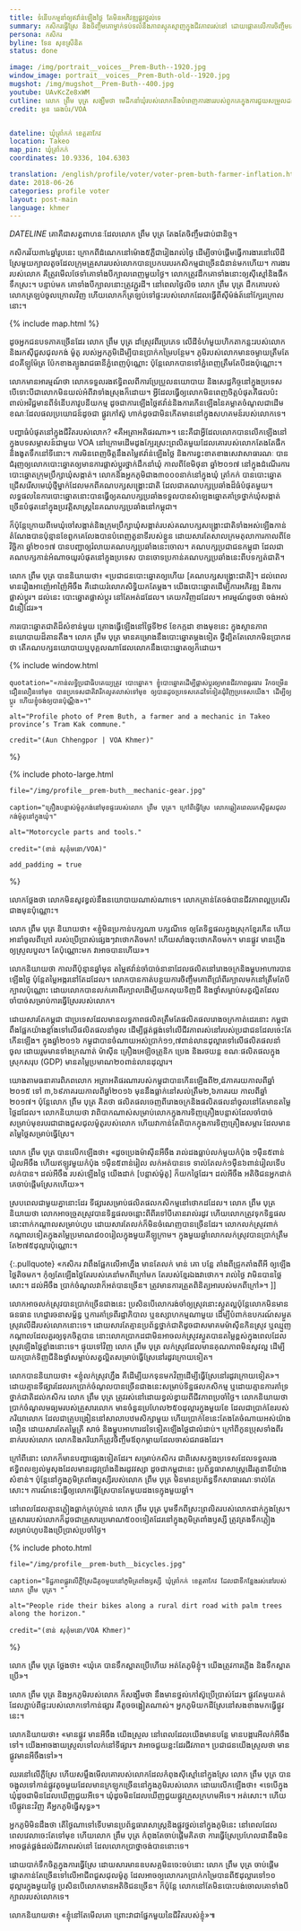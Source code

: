 ```yaml
---
title: ​ទំនើបកម្ម​នាំ​ឲ្យ​ឥវ៉ាន់​ឡើង​ថ្លៃ តែ​មិន​អភិវឌ្ឍ​ផ្លូវ​ថ្នល់​ទេ
summary: កសិករ​ធ្វើ​ស្រែ និង​ចិញ្ចឹម​គោ​ម្នាក់​ទប់ទល់​នឹង​ភាព​ស្មុគស្មាញ​ក្នុង​ជីវភាព​រស់នៅ​ ដោយ​ផ្តោត​លើ​ការ​ចិញ្ចឹម​គោ ខណៈ​ដែល​ការ​ផ្លាស់ប្តូរ​ដ៏​ឆាប់​រហ័ស​នៅ​កម្ពុជា​មិន​បាន​ហុច​ប្រយោជន៍​អ្វី​ដល់​លោក។
persona: កសិករ
byline: ទែន សុខស្រីនិត 
status: done

image: /img/portrait__voices__Prem-Buth--1920.jpg
window_image: portrait__voices__Prem-Buth-old--1920.jpg
mugshot: /img/mugshot__Prem-Buth--400.jpg
youtube: UAvKcZe8xWM
cutline: លោក ​ព្រឹម បុត្រ ​សង្ឃឹម​ថា មេដឹកនាំ​ឃុំ​របស់​លោក​នឹង​បំពេញ​ការងារ​របស់​ពួកគេ​ក្នុងការ​ជួយ​សម្រួល​ដល់​កសិករ​ដើម្បី​នាំ​ទំនិញ​របស់​ពួក​គេ​ទៅ​លក់​នៅ​ទីផ្សារ​ឲ្យ​បាន​ប្រសើរ​ជាង​នេះ។ តែ​លោក​បាន​និយាយ​ដោយ​ខក​ចិត្ត​ថា៖ «‍តែ ខ្ញុំ​បោះ​ឲ្យ​ផ្លាស់ប្តូរ​ហើយ នៅ​តែ​អត់​ដដែល គេ​យក​វិញ​ដដែល»។
credit: អូន ឆេងប៉រ/VOA


dateline: ឃុំ​ត្រាំ​កក់ ខេត្ត​តាកែវ 
location: Takeo
map_pin: ឃុំ​ត្រាំ​កក់
coordinates: 10.9336, 104.6303

translation: /english/profile/voter/voter-prem-buth-farmer-inflation.html
date: 2018-06-26
categories: profile voter
layout: post-main
language: khmer
---
```



$DATELINE$ គោ​គឺ​ជា​សត្វ​ពាហនៈ​ដែល​លោក ព្រឹម បុត្រ តែងតែ​ចិញ្ចឹម​ជាប់​ជានិច្ច។ 

កសិករ​វ័យ​៣៤​ឆ្នាំ​រូប​នេះ ក្រោក​ពី​ដំណេក​នៅ​ម៉ោង​៥​ភ្លឺ​ជា​រៀងរាល់​ថ្ងៃ ដើម្បី​ចាប់​ ផ្តើម​ធ្វើ​ការងារ​នៅ​លើ​ដីស្រែ​មួយ​ក្បាល​តូច​ដែល​ក្រុម​គ្រួសារ​របស់​លោក​បាន​ប្រកប​របរ​កសិកម្ម​​ជាច្រើន​ជំនាន់​មក​ហើយ។ ការងារ​របស់​លោក​ គឺ​ត្រូវ​មើល​ថែទាំ​គោ​ទាំង​បី​ក្បាល​ពេញ​មួយ​ថ្ងៃ។ លោក​ត្រូវ​ដឹក​គោ​ទាំង​នោះ​ឲ្យ​ស៊ី​ស្មៅ​ និង​ផឹក​ទឹកស្រះ។ បន្ទាប់​មក គោ​ទាំង​បី​ក្បាល​នោះ​ត្រូវ​ភ្ជួរ​ដី។ នៅ​ពេល​ថ្ងៃ​លិច​ លោក ព្រឹម បុត្រ ដឹក​គោ​របស់​លោក​ត្រឡប់​ចូល​ក្រោល​វិញ ហើយ​លោក​ក៏​ត្រឡប់​ទៅផ្ទះ​របស់​លោក​ដែល​ធ្វើ​ពី​ស៊ីម៉ង់​ត៍នៅ​ក្បែរ​ក្រោល​នោះ។ 


{% include map.html %}


ដូច​អ្នក​ជនបទ​ភាគច្រើន​ដែរ លោក ព្រឹម បុត្រ ដាំ​ស្រូវ​ពីរ​ប្រភេទ លើ​ដី​ទំហំ​មួយ​ហិកតា​កន្លះ​របស់​លោក​ និង​រក​ស៊ី​ជួសជុល​កង់​ ម៉ូតូ របស់​អ្នក​ភូមិ​ដើម្បី​បាន​ប្រាក់​កម្រៃ​បន្ថែម។ ភូមិ​របស់​លោក​មាន​ចម្ងាយ​ត្រឹម​តែ ៨០គីឡូម៉ែត្រ ប៉ែក​ខាង​ត្បូង​រាជធានីភ្នំពេញ​ប៉ុណ្ណោះ ប៉ុន្តែ​លោក​បាន​ទៅ​ភ្នំពេញ​ត្រឹម​តែ​បី​ដង​ប៉ុណ្ណោះ។

លោក​មាន​អារម្មណ៍​ថា លោក​ទទួល​រង​ឥទ្ធិពល​ពី​ការ​ប្រែប្រួល​នយោបាយ​ និង​សេដ្ឋកិច្ច​នៅ​ក្នុង​ប្រទេស បើ​ទោះ​បី​ជា​លោក​មិន​យល់​អំពី​វា​ទាំងស្រុង​ក៏​ដោយ។ អ្វី​ដែល​ធ្វើ​ឲ្យ​លោក​មិន​ពេញ​ចិត្ត​បំផុត​គឺ​ ​ផល​ប៉ះពាល់​អវិជ្ជមាន​ពី​ទំនើប​ភាវូបនីយកម្ម ដូចជា​ការ​ឡើង​ថ្លៃ​ឥវ៉ាន់​ និង​ការ​កើន​ឡើង​នៃ​គម្លាត​ចំណូល​ជាដើម ខណៈ​ដែល​ផលប្រយោជន៍​ដូច​ជា ផ្លូវ​កៅស៊ូ ហាក់​ដូច​ជា​មិន​កើត​មាន​នៅ​ក្នុង​សហគមន៍​របស់​លោក​ទេ។

បញ្ហា​ធំ​បំផុត​នៅ​ក្នុង​ជីវិត​របស់​លោក? «គឺ​អត្រា​អតិផរណា»។ នេះ​គឺ​ជា​អ្វី​ដែល​លោក​បាន​លើកឡើង​នៅ​ក្នុង​បទសម្ភាសន៍​ជាមួយ​ VOA នៅ​ក្រោម​ដើម​ដូង​ក្បែរ​ស្រះ​ព្រលិត​មួយ​ ដែល​គោ​របស់​លោក​តែងតែ​ផឹក​ និង​ងូត​ទឹក​នៅ​ទីនោះ។ 
ការ​មិន​ពេញ​ចិត្ត​នឹង​តម្លៃ​ឥវ៉ាន់​ឡើង​ថ្លៃ និង​ការ​ខ្វះខាត​ខាង​សេវា​សាធារណៈ បាន​ជំរុញ​ឲ្យ​លោក​បោះ​ឆ្នោត​ឲ្យ​មាន​ការ​ផ្លាស់ប្តូរ​ថ្នាក់​ដឹកនាំ​ឃុំ កាលពី​ខែ​មិថុនា ឆ្នាំ​២០១៧​ ​នៅក្នុង​ដំណើរការ​បោះឆ្នោត​ក្រុមប្រឹក្សា​ឃុំ​សង្កាត់។ លោក​និង​អ្នកភូមិ​ជាង​៣០០០​នាក់​នៅ​ក្នុង​ឃុំ​ ត្រាំកក់ បាន​បោះឆ្នោត​ជ្រើសរើស​មេឃុំ​ថ្មី​ម្នាក់​ ដែល​មក​ពី​គណបក្សសង្គ្រោះជាតិ​ ដែល​ជា​គណបក្ស​ប្រឆាំង​ដ៏ធំ​បំផុត​មួយ។ លទ្ធផល​នៃ​ការ​បោះឆ្នោត​នោះ​បាន​ធ្វើ​ឲ្យ​គណបក្ស​ប្រឆាំង​ទទួល​បាន​សំឡេង​ឆ្នោត​គាំទ្រ​ថ្នាក់​ឃុំ​សង្កាត់​ច្រើន​បំផុត​នៅ​ក្នុង​ប្រវត្តិសាស្ត្រ​នៃ​គណបក្ស​ប្រឆាំង​នៅ​កម្ពុជា។

ក៏​ប៉ុន្តែ​ ក្រោយ​ពី​មេឃុំ​ចៅសង្កាត់​និង​ក្រុម​ប្រឹក្សា​ឃុំ​សង្កាត់​របស់​គណបក្ស​សង្គ្រោះ​ជាតិ​ទាំងអស់​ឡើង​កាន់​តំណែង​បាន​ប៉ុន្មាន​ខែ ​ពួក​គេ​លែង​បាន​បំពេញ​តួនាទី​របស់​ខ្លួន ដោយ​សារតែ​សាលក្រម​តុលាការ​កាល​ពី​ខែ​វិច្ឆិកា ឆ្នាំ​២០១៧ បាន​បញ្ជា​ឲ្យ​រំលាយ​គណបក្ស​ប្រឆាំង​នេះ​ចោល។ គណបក្ស​ប្រជាជន​កម្ពុជា ដែល​ជា​គណបក្ស​កាន់​អំណាច​យូរ​បំផុត​នៅ​ក្នុង​ប្រទេស បាន​ចោទប្រកាន់​គណបក្ស​ប្រឆាំង​នេះ​ពី​បទ​ក្បត់ជាតិ។

លោក ព្រឹម ​បុត្រ បាន​និយាយ​ថា៖ «‍​ប្រជាជន​បោះ​ឆ្នោត​ឲ្យ​ហើយ [គណបក្ស​សង្គ្រោះ​ជាតិ]។ ដល់​ពេល​មាន​រឿង​អាញ៉េ​អាញ៉ៃ​អីចឹង គឺ​ដោយ​រំលោភ​សិទ្ធិ​យក​តែម្តង។ យើង​បោះឆ្នោត​ដើម្បី​ការ​អភិវឌ្ឍ និង​ការ​ផ្លាស់ប្តូរ។ ដល់នេះ បោះឆ្នោត​ផ្លាស់ប្តូរ នៅតែ​អត់​ដដែល។ គេ​យក​វិញ​ដដែល។ អារម្មណ៍​ដូច​ថា ចង់​អស់​ជំនឿ​ដែរ»។

ការ​បោះឆ្នោត​ជាតិ​ដ៏​សំខាន់មួយ ​គ្រោង​​ធ្វើ​ឡើង​នៅ​ថ្ងៃ​ទី​២៩ ខែ​កក្កដា​ ខាង​មុខ​នេះ ក្នុង​ស្ថានភាព​នយោបាយ​ដ៏​តានតឹង។ លោក ព្រឹម បុត្រ មាន​គម្រោង​នឹង​បោះឆ្នោត​ម្តងទៀត ថ្វីដ្បិត​តែ​លោក​មិន​ប្រាកដ​ថា តើ​គណបក្ស​នយោបាយ​ឬ​បុគ្គល​ណា​​ដែល​លោក​នឹង​បោះឆ្នោត​ឲ្យ​ក៏​ដោយ។ 






{% include window.html

	quotation="«កាន់​លទ្ធិ​ប្រជាធិបតេយ្យ​ត្រូវ បោះឆ្នោត។ ​ខ្ញុំ​បោះឆ្នោត​ដើម្បី​ផ្លាស់ប្តូរ​ឲ្យ​មាន​ជីវភាព​ធូរធារ រីកចម្រើន​ជឿនលឿន​ទៅមុខ បាន​ប្រទេសជាតិ​វា​រីក​លូតលាស់​ទៅមុខ ឲ្យ​បាន​ដូច​ប្រទេស​គេ​ដទៃទៀត​ជុំវិញ​ប្រទេស​យើង។ ដើម្បី​ឲ្យ​ប្តូរ ហើយ​ខ្ញុំ​ចង់​ឲ្យ​បាន​ប៉ុណ្ណឹង‍»។"

	alt="Profile photo of Prem Buth, a farmer and a mechanic in Takeo province’s Tram Kak commune."

	credit="(Aun Chhengpor | VOA Khmer)"

%}

{% include photo-large.html 

	file="/img/profile__prem-buth__mechanic-gear.jpg"

	caption="គ្រឿង​បន្លាស់​ម៉ូតូ​កង់​នៅ​មុខ​ផ្ទះ​របស់​លោក ​ព្រឹម បុត្រ។ ក្រៅពី​ធ្វើ​ស្រែ លោក​ឆ្លៀត​ពេល​រក​ស៊ី​ជួសជុល​កង់ម៉ូតូ​នៅ​ក្នុង​ឃុំ។"

	alt="Motorcycle parts and tools."

	credit="(ខាន់ សុគុំមនោ/VOA)"

	add_padding = true

%}










លោក​ថ្លែង​ថា លោក​មិន​សូវ​ខ្វល់​នឹង​នយោបាយ​ណាស់​ណាទេ។ លោក​គ្រាន់​តែ​ចង់​បាន​ជីវភាព​ល្អ​ប្រសើរ​ជាង​មុន​ប៉ុណ្ណោះ។

លោក ព្រឹម បុត្រ ​និយាយ​ថា៖ «‍ខ្ញុំ​មិន​ប្រកាន់​បក្ស​ណា បក្ស​ណី​ទេ ឲ្យ​តែ​ទិន្នផល​ក្នុង​ស្រុក​ខ្មែរ​កើន ហើយ​អា​នាំ​ចូល​ពីក្រៅ របស់​ប្រើប្រាស់​ផ្សេងៗ​វា​ថោក​តិច​មក! ហើយ​សាំង​ចុះ​ថោក​តិច​មក។ មាន​ផ្លូវ មាន​ភ្លើង​ ឲ្យ​ស្រួល​បួល។ តែ​ប៉ុណ្ណោះ​មក វា​អាច​បាន​ហើយ»។​

លោក​និយាយ​ថា កាល​ពី​ប៉ុន្មាន​ឆ្នាំ​មុន តម្លៃ​ឥវ៉ាន់​ចាំបាច់​នានា​ដែល​ផលិត​នៅ​រោងចក្រ​និង​ម្ហូប​អាហារ ​បាន​ឡើង​ថ្លៃ ប៉ុន្តែ​តម្លៃ​អង្ករ​នៅ​តែ​ដដែល។ លោក​បាន​កាត់​បន្ថយ​ការ​ចិញ្ចឹម​គោ​ពី​ប្រាំពីរ​ក្បាល​មក​នៅ​ត្រឹម​តែ​បី​ក្បាល​ប៉ុណ្ណោះ ដោយ​លោក​បាន​លក់​គោ​ពីរ​ក្បាល​ដើម្បី​យក​លុយ​ទិញ​ជី​ និង​ថ្នាំ​សម្លាប់​សត្វល្អិត​ ដែល​ចាំបាច់​សម្រាប់​ការ​ធ្វើ​ស្រែ​របស់​លោក។ 

ដោយសារ​តែ​កម្ពុជា ជា​ប្រទេស​ដែល​មាន​លទ្ធភាព​ផលិត​ត្រឹម​តែផលិតផល​រោងចក្រ​កាត់​ដេរ​នោះ កម្ពុជា​ពឹង​ផ្អែក​យ៉ាង​ខ្លាំង​ទៅ​លើ​ផលិតផល​នាំ​ចូល​ ដើម្បី​ផ្គត់ផ្គង់​ទៅ​លើ​ជីវភាព​រស់នៅ​របស់​ប្រជាជន​ ដែល​ចេះ​តែ​កើន​ឡើង។ ក្នុង​ឆ្នាំ​២០១៦ កម្ពុជា​បាន​ចំណាយ​អស់​ប្រាក់​១១,៧​ពាន់​លាន​ដុល្លារ​ទៅ​លើ​ផលិតផល​នាំ​ចូល ដោយ​រួម​មាន​ទាំង​ក្រណាត់ ម៉ាស៊ីន គ្រឿង​អេឡិចត្រូនិក ប្រេង និង​រថយន្ត ខណៈផលិតផល​ក្នុង​ស្រុក​សរុប (GDP) មាន​តម្លៃប្រមាណ​២០​ពាន់​លាន​ដុល្លារ។ 

យោង​តាម​ធនាគារ​ពិភពលោក អត្រា​អតិផរណា​របស់​កម្ពុជា​បាន​កើន​ឡើង​ពី​២,៨​ភាគរយ​កាល​ពី​ឆ្នាំ​២០១៥​ ទៅ ៣,៦៩​ភាគរយ​កាល​ពី​ឆ្នាំ​២០១៦ មុន​នឹង​ធ្លាក់​នៅ​សល់​ត្រឹម​២,៦​ភាគរយ​ កាល​ពី​ឆ្នាំ​២០១៧។ ប៉ុន្តែ​លោក ព្រឹម បុត្រ គិត​ថា ផលិតផល​ចេញ​ពី​រោងចក្រ​និង​ផលិតផល​នាំ​ចូល​នៅ​តែ​មាន​តម្លៃ​ថ្លៃ​ដដែល។ លោក​និយាយ​ថា វា​ពិបាក​ណាស់​សម្រាប់​លោក​ក្នុង​ការ​ទិញ​គ្រឿង​បន្លាស់​ដែល​ចាំបាច់​សម្រាប់​មុខរបរ​ជា​ជាង​ជួសជុល​ម៉ូតូ​របស់​លោក ហើយ​វា​កាន់​តែ​ពិបាក​ក្នុង​ការ​ទិញ​គ្រឿង​សម្ភារៈ​ដែល​មាន​តម្លៃ​ថ្លៃ​សម្រាប់​ធ្វើ​ស្រែ។

លោក ព្រឹម បុត្រ បាន​លើក​ឡើង​ថា៖ «‍ដូច​ប្រេង​ម៉ាស៊ីន​អីចឹង ​រាល់​ដង​ធ្លាប់​លក់​មួយ​កំប៉ុង ១ម៉ឺន​៥ពាន់​រៀល​អីចឹង ហើយ​ឥឡូវ​មួយ​កំប៉ុង​ ១ម៉ឺន​៥ពាន់​រៀល លក់​អត់បាន​ទេ ទាល់​តែ​លក់​១ម៉ឺន​៦ពាន់​រៀល​ ទើប​លក់​បាន។ ដល់​អីចឹង របស់​ឡើង​ថ្លៃ យើង​ដាក់​ [បន្លាស់​ម៉ូតូ] ក៏​យក​ថ្លៃ​ដែរ។ ដល់​អីចឹង អតិថិជន​អ្នក​ដាក់ គេ​ចាប់​ផ្តើម​ស្រែក‍​ហើយ»។

ស្រប​ពេល​ជាមួយ​គ្នា​នោះ​ដែរ ទីផ្សារ​សម្រាប់​ផលិតផល​កសិកម្ម​នៅ​ថោក​ដដែល។ លោក ព្រឹម បុត្រ និយាយ​ថា លោក​អាច​ច្រូត​ស្រូវ​បាន​ទិន្នផល​ចន្លោះ​ពី​ពីរ​ទៅ​បី​តោន​រាល់រដូវ ហើយ​លោក​ត្រូវ​ទុក​ទិន្នផល​នោះ​ពាក់​កណ្តាល​សម្រាប់​ហូប ដោយសារ​តែ​លក់​ក៏​មិន​ចំណេញ​បាន​ច្រើន​ដែរ។ លោក​លក់​ស្រូវ​ពាក់​កណ្តាល​ទៀត​ក្នុងតម្លៃ​ប្រមាណ​៨០០​រៀល​ក្នុង​មួយ​គីឡូក្រាម។ ក្នុង​មួយ​ឆ្នាំ ​លោក​លក់​ស្រូវ​បាន​ប្រាក់​ត្រឹម​តែ​២៧៥​ដុល្លារ​ប៉ុណ្ណោះ។



{:.pullquote}
«កសិករ វា​ពឹង​ផ្អែក​លើ​អាហ្នឹង មាន​តែ​លក់ មាន់ គោ បន្លែ តាំង​ពី​ជ្រូក​តាំង​ពី​អី ឲ្យ​ឡើង​ថ្លៃ​តិច​មក។ កុំ​ឲ្យ​តែ​ឡើង​ថ្លៃ​តែ​របស់​គេ​នាំ​មក​ពី​ក្រៅ​មក តែ​របស់​ខ្មែរ​ឯង​វា​ថោក។ រាល់ថ្ងៃ វា​មិន​បាន​ថ្លៃ​សោះ។ ដល់​អីចឹង ប្រាក់​ចំណូល​វា​ក៏​អត់​បាន​ច្រើន។ ​ត្រូវ​មាន​ការ​ត្រួត​ពិនិត្យ​អា​របស់​មក​ពី​ក្រៅ‍»។ ]]



លោក​អាច​លក់​ស្រូវបាន​ប្រាក់​ច្រើន​ជាង​នេះ ​ប្រសិន​បើ​លោក​រង់ចាំ​ឲ្យ​ស្រូវ​នោះ​ស្ងួត​ល្អ​ ប៉ុន្តែ​លោក​មិនមាន​ធនធាន ហេដ្ឋារចនាសម្ព័ន្ធ ​ឬ​ការ​គាំទ្រ​ពី​រដ្ឋាភិបាល​ ឬ​ឧស្សាហកម្ម​ណា​មួយ ដើម្បី​បំពាក់​ឧបករណ៍​សម្ងួត​ស្រូវ​លើ​ដី​របស់​លោក​នោះ​ទេ។ ដោយសារតែ​គ្មាន​ប្រព័ន្ធ​ថ្នាក់​ជាតិ​ ដូចជា​សមាគម​ម៉ាស៊ីន​កិន​ស្រូវ ​​ឬ​ឈ្មួញ​កណ្តាល​ដែល​គួរ​ឲ្យ​ទុក​ចិត្ត​បាន​ នោះ​ ​លោក​ប្រាកដ​ជា​មិនអាច​លក់​ស្រូវ​ស្ងួត​បាន​តម្លៃ​ខ្ពស់​ក្នុង​ពេល​ដែល​ស្រូវ​ឡើង​ថ្លៃ​ខ្លាំង​នោះ​ទេ។ ផ្ទុយ​ទៅ​វិញ លោក ព្រឹម បុត្រ លក់​ស្រូវ​ដែល​មាន​គុណភាព​មិន​សូវ​ល្អ ​ដើម្បី​យក​ប្រាក់​ទិញ​ជី ​និង​ថ្នាំ​សម្លាប់​សត្វ​ល្អិត​សម្រាប់​ធ្វើ​ស្រែ​នៅ​រដូវ​ក្រោយ​ទៀត។ 

លោក​បាន​និយាយ​ថា៖ «‍ខ្ញុំ​លក់​ស្រូវ​ហ្នឹង គឺ​ដើម្បី​យក​ទុន​មក​វិញ​ដើម្បី​ធ្វើ​ស្រែ​នៅ​រដូវ​ក្រោយ​ទៀត»។
ដោយ​គ្មាន​ទីផ្សារ​ដែល​រក​ប្រាក់​ចំណូល​បាន​ច្រើន​ជាង​នេះ​សម្រាប់​ទិន្នផល​កសិកម្ម ឬ​ដោយ​គ្មាន​ការ​គាំទ្រ​ថ្នាក់​ជាតិ​ដល់កសិករ លោក ព្រឹម បុត្រ ​ត្រូវ​រស់នៅ​ដោយ​ខ្វល់​ខ្វាយ​ពី​ជីវភាព​ប្រចាំ​ថ្ងៃ។ លោក​និយាយ​ថា ប្រាក់​ចំណូល​មធ្យមរបស់​គ្រួសារ​លោក មានចំនួន​ប្រហែល​២៥០​ដុល្លារ​ក្នុង​មួយ​ខែ ដែលជា​ប្រាក់​ខែ​របស់​​ភរិយា​លោក ដែល​ជា​គ្រូ​បង្រៀន​នៅ​សាលា​បឋម​សិក្សា​មួយ ហើយ​ប្រាក់​ខែ​នេះ​តែងតែ​ចំណាយ​អស់​យ៉ាង​លឿន ​ដោយ​សារ​តែ​តម្លៃ​ត្រី សាច់ និង​ម្ហូប​អាហារ​ដទៃទៀត​ឡើង​ថ្លៃ​ជា​លំដាប់។ ក្រៅ​ពី​កូន​ប្រុស​ទាំង​ពីរ​នាក់​របស់​លោក លោក​និង​ភរិយា​ ក៏​ត្រូវ​ចិញ្ចឹម​ឪពុក​ម្តាយ​ដែល​ចាស់​ជរា​ផង​ដែរ។ 

ក្រៅ​ពី​នោះ លោក​ក៏​មាន​បញ្ហា​ផ្សេង​ទៀត​ដែរ។ សម្រាប់​កសិករ ជាពិសេស​ក្នុង​ប្រទេស​ដែល​ទទួល​រង​ឥទ្ធិពល​ខ្យល់​មូសុង​ដែល​មាន​រដូវ​ប្រាំង​និង​រដូវវស្សា​ ដូច​ជា​កម្ពុជា​នេះ ប្រព័ន្ធ​ធារាសាស្ត្រ​ដើរ​តួនាទី​យ៉ាង​សំខាន់។ ប៉ុន្តែ​នៅ​ក្នុង​ភូមិ​ត្រពាំង​ឫស្សី​របស់​លោក ព្រឹម បុត្រ មិន​មាន​ប្រព័ន្ធ​ទឹក​សាធារណៈ​ទាល់​តែ​សោះ។ ការណ៍​នេះ​ធ្វើ​ឲ្យ​លោក​ធ្វើ​ស្រែ​បាន​តែ​មួយ​ដង​ទេ​ក្នុង​មួយ​ឆ្នាំ។ 

នៅ​ពេល​ដែល​គ្មាន​ភ្លៀង​ធ្លាក់​គ្រប់គ្រាន់ លោក ព្រឹម បុត្រ បូម​ទឹក​ពី​ស្រះ​ព្រលិត​របស់​លោក​ដាក់​ក្នុង​ស្រែ។ គ្រួសារ​របស់​លោក​ក៏​ដូចជា​គ្រួសារ​ប្រមាណ​៥០០​ទៀត​ដែរ​នៅ​ក្នុង​ភូមិ​ត្រពាំង​ឫស្សី ត្រូវ​ត្រង​ទឹក​ភ្លៀង​សម្រាប់​ហូប​និង​​ប្រើប្រាស់​ប្រចាំ​ថ្ងៃ។



{% include photo.html 

	file="/img/profile__prem-buth__bicycles.jpg"

	caption="ទិដ្ឋភាព​ផ្លូវ​លើ​ភ្លឺស្រែ​ដ៏​តូច​មួយ​នៅ​ភូមិ​ត្រពាំង​ឫស្សី ឃុំ​ត្រាំកក់ ខេត្ត​តាកែវ ដែល​ជា​ទីកន្លែង​រស់នៅ​របស់​លោក ​ព្រឹម បុត្រ។ "

	alt="People ride their bikes along a rural dirt road with palm trees along the horizon."

	credit="(ខាន់ សុគុំមនោ/VOA Khmer)"
%}







លោក ព្រឹម បុត្រ ថ្លែង​ថា៖ «‍ឃុំ​គេ បាន​ទឹក​ស្អាត​ប្រើ​ហើយ អត់​តែ​ភូមិ​ខ្ញុំ។ យើង​ត្រូវការ​ភ្លើង និង​ទឹកស្អាត​ប្រើ»។

លោក ព្រឹម បុត្រ និង​អ្នក​ភូមិ​របស់​លោក ​ក៏​សង្ឃឹម​ថា​ នឹង​មាន​ថ្នល់​កៅស៊ូ​ប្រើប្រាស់​ដែរ។ ផ្លូវ​តែ​មួយ​គត់​ដែល​ភ្ជាប់​ពី​ផ្ទះ​របស់​លោក​ទៅ​កាន់​ផ្សារ ​គឺ​តូច​ចង្អៀត​ណាស់។ អ្នក​ភូមិ​យក​ដី​ស្រែ​នៅ​សង​ខាង​មកធ្វើ​ផ្លូវនេះ។

លោក​និយាយ​ថា៖ «‍មាន​ផ្លូវ​ មាន​អី​ចឹង យើង​ស្រួល នៅពេល​ដែល​យើង​មាន​បន្លែ​ មាន​បង្ការ​អី​ លក់​អីចឹង​ទៅ។ យើង​អាច​ងាយ​ស្រួល​ទៅ​លក់​នៅ​ទីផ្សារ។ វា​អាច​ជួយ​ខ្លះ​ដែរ​ជីវភាព។ ប្រជាជន​យើង​ស្រួល​ថា មាន​ផ្លូវ​មាន​អីចឹង​ទៅ»។

ឈរ​នៅ​លើ​ភ្លឺ​ស្រែ​ ហើយ​សម្លឹង​មើល​គោ​របស់​លោក​ដែល​កំពុង​ស៊ី​ស្មៅ​នៅ​ក្នុង​ស្រែ លោក​ ព្រឹម បុត្រ បាន​ចង្អុល​ទៅ​កាន់​ផ្លូវ​តូចមួយ​ដែល​មាន​ក្រឡុក​ច្រើន​នៅ​ក្នុង​ភូមិ​របស់​លោក ដោយ​លើក​ឡើង​ថា៖ «‍ទេ​ បើ​ក្នុង​ឃុំ​ដូច​ជា​មិន​ដែល​ឃើញ​ជួយ​អីទេ។ ឃុំ​ដូច​មិន​ដែល​ឃើញ​ជួយ​ផ្លូវ​ក្រួស​ក្រហម​អីទេ។ អត់​សោះ។ ហើយ​បើ​ផ្លូវ​នេះ​វិញ គឺ​អ្នក​ភូមិ​ធ្វើ​សុទ្ធ»។

អ្នក​ភូមិ​មិន​ដឹង​ថា តើ​ថ្ងៃ​ណា​ទៅ​ទើប​មាន​ប្រព័ន្ធ​ធារាសាស្ត្រ​និង​ផ្លូវថ្នល់​នៅ​ក្នុង​ភូមិ​នេះ នៅ​ពេល​ដែល​ពេលវេលា​ចេះ​តែ​ទៅ​មុខ ​ហើយ​លោក ព្រឹម បុត្រ កំពុង​តែ​ចាប់​ផ្តើម​គិត​ថា ការ​ធ្វើ​ស្រែ​ប្រហែល​ជា​នឹង​មិន​អាច​ផ្គត់ផ្គង់​ដល់​ជីវភាព​រស់នៅ​ ដែល​លោក​ប្រាថ្នា​ចង់​បាន​នោះ​ទេ។ 

ដោយ​បាក់​ទឹក​ចិត្ត​ក្នុង​ការ​ធ្វើ​ស្រែ ដោយ​សារ​មាន​ឧបសគ្គ​មិន​ចេះ​ចប់​នោះ លោក ព្រឹម បុត្រ ចាប់​ផ្តើម​ផ្តោត​កាន់​តែ​ច្រើន​ទៅ​លើ​អាជីព​ជួសជុល​ម៉ូតូ ដែល​អាច​ឲ្យ​លោក​រក​ប្រាក់​កម្រៃ​បាន​ពី​៥ដុល្លារ​ទៅ​១០​ដុល្លារ​ក្នុង​មួយ​ថ្ងៃ ប្រសិន​បើ​លោក​មាន​អតិថិជន​ច្រើន។ ក៏​ប៉ុន្តែ​ លោក​នៅ​តែ​មិន​បោះបង់​ចោល​គោ​ទាំង​បី​ក្បាល​របស់​លោក​ទេ។

លោក​និយាយ​ថា៖ «‍​ខ្ញុំ​នៅតែ​មើល​គោ​ ព្រោះ​វា​ជា​ផ្នែក​មួយ​នៃ​ជីវិត​របស់​ខ្ញុំ»៕
